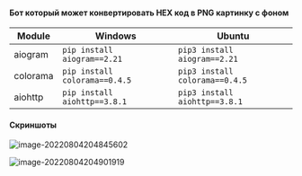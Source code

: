 #### Бот который может конвертировать HEX код в PNG картинку с фоном

| Module   | Windows                       | Ubuntu                         |
| -------- | ----------------------------- | ------------------------------ |
| aiogram  | `pip install aiogram==2.21`   | `pip3 install aiogram==2.21`   |
| colorama | `pip install colorama==0.4.5` | `pip3 install colorama==0.4.5` |
| aiohttp  | `pip install aiohttp==3.8.1`  | `pip3 install aiohttp==3.8.1`  |

#### Скриншоты

![image-20220804204845602](C:\Users\Home\AppData\Roaming\Typora\typora-user-images\image-20220804204845602.png)

![image-20220804204901919](C:\Users\Home\AppData\Roaming\Typora\typora-user-images\image-20220804204901919.png)

